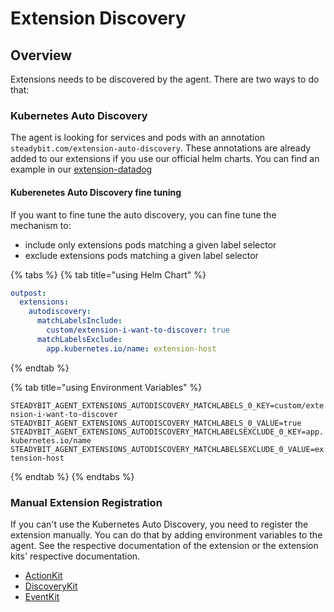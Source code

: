 # Extension Discovery

## Overview

Extensions needs to be discovered by the agent. There are two ways to do that:

### Kubernetes Auto Discovery

The agent is looking for services and pods with an annotation `steadybit.com/extension-auto-discovery`. These annotations are already added to our
extensions if you use our official helm charts. You can find an example in our [extension-datadog](https://github.com/steadybit/helm-charts/blob/2c7c40e193fdbe386b10ff08e2547d27d7ac749a/charts/steadybit-extension-datadog/templates/service.yaml#L10-L19)

#### Kuberenetes Auto Discovery fine tuning

If you want to fine tune the auto discovery, you can fine tune the mechanism to:

- include only extensions pods matching a given label selector
- exclude extensions pods matching a given label selector

{% tabs %}
{% tab title="using Helm Chart" %}

```yaml
outpost:
  extensions:
    autodiscovery:
      matchLabelsInclude:
        custom/extension-i-want-to-discover: true
      matchLabelsExclude:
        app.kubernetes.io/name: extension-host
```

{% endtab %}

{% tab title="using Environment Variables" %}

`STEADYBIT_AGENT_EXTENSIONS_AUTODISCOVERY_MATCHLABELS_0_KEY=custom/extension-i-want-to-discover`
`STEADYBIT_AGENT_EXTENSIONS_AUTODISCOVERY_MATCHLABELS_0_VALUE=true`
`STEADYBIT_AGENT_EXTENSIONS_AUTODISCOVERY_MATCHLABELSEXCLUDE_0_KEY=app.kubernetes.io/name`
`STEADYBIT_AGENT_EXTENSIONS_AUTODISCOVERY_MATCHLABELSEXCLUDE_0_VALUE=extension-host`

{% endtab %}
{% endtabs %}


### Manual Extension Registration

If you can't use the Kubernetes Auto Discovery, you need to register the extension manually. You can do that by adding environment variables to the agent.
See the respective documentation of the extension or the extension kits' respective documentation.

* [ActionKit](https://github.com/steadybit/action-kit/blob/main/docs/action-registration.md#with-environment-variables)
* [DiscoveryKit](https://github.com/steadybit/discovery-kit/blob/main/docs/discovery-registration.md#with-environment-variables)
* [EventKit](https://github.com/steadybit/event-kit/blob/main/docs/event-registration.md#with-environment-variables)
